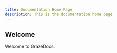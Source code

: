 ```yaml
---
title: Documentation Home Page
description: This is the documentation home page
---
```


## Welcome

Welcome to GrazeDocs.